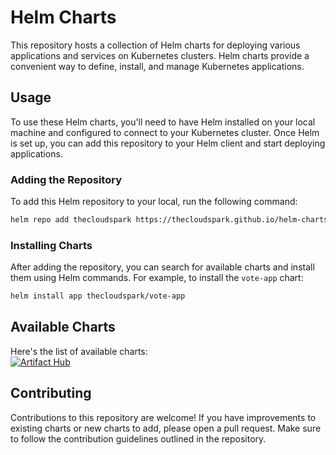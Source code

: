 # Helm Charts

This repository hosts a collection of Helm charts for deploying various applications and services on Kubernetes clusters. Helm charts provide a convenient way to define, install, and manage Kubernetes applications.

## Usage
To use these Helm charts, you'll need to have Helm installed on your local machine and configured to connect to your Kubernetes cluster. Once Helm is set up, you can add this repository to your Helm client and start deploying applications.


### Adding the Repository
To add this Helm repository to your local, run the following command:

```bash
helm repo add thecloudspark https://thecloudspark.github.io/helm-charts
```  

### Installing Charts
After adding the repository, you can search for available charts and install them using Helm commands. For example, to install the `vote-app` chart:

```bash
helm install app thecloudspark/vote-app
```

## Available Charts
Here's the list of available charts:  
[![Artifact Hub](https://img.shields.io/endpoint?url=https://artifacthub.io/badge/repository/vote-app)](https://artifacthub.io/packages/search?repo=vote-app)

## Contributing
Contributions to this repository are welcome! If you have improvements to existing charts or new charts to add, please open a pull request. Make sure to follow the contribution guidelines outlined in the repository.